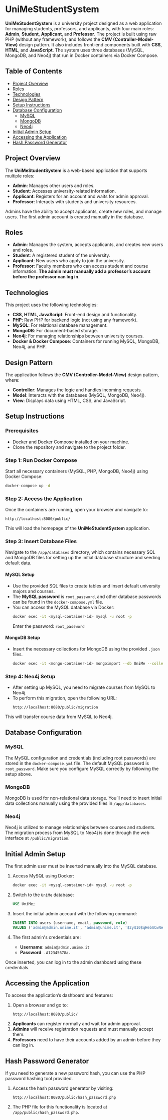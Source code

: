 # UniMeStudentSystem

**UniMeStudentSystem** is a university project designed as a web application for managing students, professors, and applicants, with four main roles: **Admin**, **Student**, **Applicant**, and **Professor**. The project is built using raw PHP (without any framework), and follows the **CMV (Controller-Model-View)** design pattern. It also includes front-end components built with **CSS**, **HTML**, and **JavaScript**. The system uses three databases (MySQL, MongoDB, and Neo4j) that run in Docker containers via Docker Compose.

## Table of Contents
- [Project Overview](#project-overview)
- [Roles](#roles)
- [Technologies](#technologies)
- [Design Pattern](#design-pattern)
- [Setup Instructions](#setup-instructions)
- [Database Configuration](#database-configuration)
  - [MySQL](#mysql)
  - [MongoDB](#mongodb)
  - [Neo4j](#neo4j)
- [Initial Admin Setup](#initial-admin-setup)
- [Accessing the Application](#accessing-the-application)
- [Hash Password Generator](#hash-password-generator)

## Project Overview
The **UniMeStudentSystem** is a web-based application that supports multiple roles:
- **Admin**: Manages other users and roles.
- **Student**: Accesses university-related information.
- **Applicant**: Registers for an account and waits for admin approval.
- **Professor**: Interacts with students and university resources.

Admins have the ability to accept applicants, create new roles, and manage users. The first admin account is created manually in the database.

## Roles
- **Admin**: Manages the system, accepts applicants, and creates new users and roles.
- **Student**: A registered student of the university.
- **Applicant**: New users who apply to join the university.
- **Professor**: Faculty members who can access student and course information. **The admin must manually add a professor’s account before the professor can log in**.

## Technologies
This project uses the following technologies:
- **CSS, HTML, JavaScript**: Front-end design and functionality.
- **PHP**: Raw PHP for backend logic (not using any framework).
- **MySQL**: For relational database management.
- **MongoDB**: For document-based storage.
- **Neo4j**: For managing relationships between university courses.
- **Docker & Docker Compose**: Containers for running MySQL, MongoDB, Neo4j, and PHP.

## Design Pattern
The application follows the **CMV (Controller-Model-View)** design pattern, where:
- **Controller**: Manages the logic and handles incoming requests.
- **Model**: Interacts with the databases (MySQL, MongoDB, Neo4j).
- **View**: Displays data using HTML, CSS, and JavaScript.

## Setup Instructions

### Prerequisites
- Docker and Docker Compose installed on your machine.
- Clone the repository and navigate to the project folder.

### Step 1: Run Docker Compose
Start all necessary containers (MySQL, PHP, MongoDB, Neo4j) using Docker Compose:
```bash
docker-compose up -d
```

### Step 2: Access the Application
Once the containers are running, open your browser and navigate to:
```
http://localhost:8080/public/
```

This will load the homepage of the **UniMeStudentSystem** application.

### Step 3: Insert Database Files
Navigate to the `/app/databases` directory, which contains necessary SQL and MongoDB files for setting up the initial database structure and seeding default data.

#### MySQL Setup
- Use the provided SQL files to create tables and insert default university majors and courses.
- The **MySQL password** is `root_password`, and other database passwords can be found in the `docker-compose.yml` file.
- You can access the MySQL database via Docker:
  ```bash
  docker exec -it <mysql-container-id> mysql -u root -p
  ```
  Enter the password: `root_password`

#### MongoDB Setup
- Insert the necessary collections for MongoDB using the provided `.json` files.
  ```bash
  docker exec -it <mongo-container-id> mongoimport --db UniMe --collection <collection> --file /path/to/jsonfile
  ```

### Step 4: Neo4j Setup
- After setting up MySQL, you need to migrate courses from MySQL to Neo4j.
- To perform this migration, open the following URL:
  ```
  http://localhost:8080/public/migration
  ```

This will transfer course data from MySQL to Neo4j.

## Database Configuration

### MySQL
The MySQL configuration and credentials (including root passwords) are stored in the `docker-compose.yml` file. The default MySQL password is `root_password`. Make sure you configure MySQL correctly by following the setup above.

### MongoDB
MongoDB is used for non-relational data storage. You’ll need to insert initial data collections manually using the provided files in `/app/databases`.

### Neo4j
Neo4j is utilized to manage relationships between courses and students. The migration process from MySQL to Neo4j is done through the web interface at `/public/migration`.

## Initial Admin Setup

The first admin user must be inserted manually into the MySQL database.

1. Access MySQL using Docker:
   ```bash
   docker exec -it <mysql-container-id> mysql -u root -p
   ```

2. Switch to the `UniMe` database:
   ```sql
   USE UniMe;
   ```

3. Insert the initial admin account with the following command:
   ```sql
   INSERT INTO users (username, email, password, role)
   VALUES ('admin@admin.unime.it', 'admin@unime.it', '$2y$10$qHebACwNeLYd.tFuCgdAm.LcNEtugCYj1eDpZZfK40vDa1OJLXdYu', 'admin');
   ```

4. The first admin's credentials are:
   - **Username**: `admin@admin.unime.it`
   - **Password**: `.A12345678a.`

Once inserted, you can log in to the admin dashboard using these credentials.

## Accessing the Application
To access the application’s dashboard and features:
1. Open a browser and go to:
   ```
   http://localhost:8080/public/
   ```
2. **Applicants** can register normally and wait for admin approval.
3. **Admins** will receive registration requests and must manually accept them.
4. **Professors** need to have their accounts added by an admin before they can log in.

## Hash Password Generator

If you need to generate a new password hash, you can use the PHP password hashing tool provided. 

1. Access the hash password generator by visiting:
   ```
   http://localhost:8080/public/hash_password.php
   ```
2. The PHP file for this functionality is located at `/app/public/hash_password.php`.
